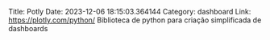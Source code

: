 Title: Potly
Date: 2023-12-06 18:15:03.364144
Category: dashboard
Link: https://plotly.com/python/
Biblioteca de python para criação simplificada de dashboards
